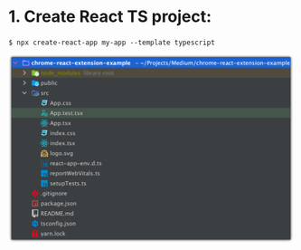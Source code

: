 # 1. Create React TS project:

`$ npx create-react-app my-app --template typescript`

![](./assets/readme/2020-11-27_01-23-37.jpg)
